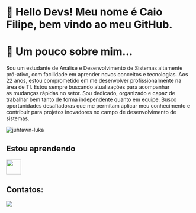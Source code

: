 # 👋 Hello Devs! Meu nome é Caio Filipe, bem vindo ao meu GitHub.

# 🤔 Um pouco sobre mim...



Sou um estudante de Análise e
Desenvolvimento de Sistemas
altamente pró-ativo, com
facilidade em aprender novos
conceitos e tecnologias. Aos 22
anos, estou comprometido em
me desenvolver
profissionalmente na área de
TI. Estou sempre buscando
atualizações para acompanhar                       
as mudanças rápidas no setor.
Sou dedicado, organizado e
capaz de trabalhar bem tanto
de forma independente quanto
em equipe. Busco
oportunidades desafiadoras
que me permitam aplicar meu
conhecimento e contribuir
para projetos inovadores no
campo de desenvolvimento de
sistemas. 




![juhtawn-luka](https://github.com/caiofilipesc/caiofilipe/assets/163160656/b82109a4-149f-4fcf-8dcb-1d284e6ef7f4)


## Estou aprendendo

<img loading="lazy" src="[https://cdn.jsdelivr.net/gh/devicons/devicon/icons/java/java-original.svg](https://cdn.jsdelivr.net/gh/devicons/devicon@latest/icons/python/python-original.svg)" width="40" height="40"/>  


## Contatos:
<div>
<a href="linkedin.com/in/caio-filipe-soares-carvalho-04050b226" target="_blank"><img loading="lazy" src="https://img.shields.io/badge/-LinkedIn-%230077B5?style=for-the-badge&logo=linkedin&logoColor=white" target="_blank"></a>   
</div>



